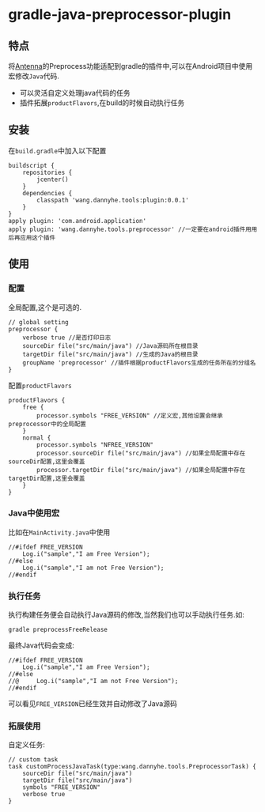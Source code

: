 # gradle-java-preprocessor-plugin

## 特点
将[Antenna](http://antenna.sourceforge.net/wtkpreprocess.php)的Preprocess功能适配到gradle的插件中,可以在Android项目中使用宏修改`Java`代码.

* 可以灵活自定义处理java代码的任务
* 插件拓展`productFlavors`,在build的时候自动执行任务

## 安装

在`build.gradle`中加入以下配置

~~~
buildscript {
    repositories {
        jcenter()
    }
    dependencies {
        classpath 'wang.dannyhe.tools:plugin:0.0.1'
    }
}
apply plugin: 'com.android.application'
apply plugin: 'wang.dannyhe.tools.preprocessor' //一定要在android插件用用后再应用这个插件
~~~

## 使用

### 配置

全局配置,这个是可选的.

~~~
// global setting
preprocessor {
    verbose true //是否打印日志
    sourceDir file("src/main/java") //Java源码所在根目录
    targetDir file("src/main/java") //生成的Java的根目录
    groupName 'preprocessor' //插件根据productFlavors生成的任务所在的分组名
}

~~~

配置`productFlavors`

~~~
productFlavors {
	free {
	    processor.symbols "FREE_VERSION" //定义宏,其他设置会继承preprocessor中的全局配置
	}
	normal {
	    processor.symbols "NFREE_VERSION"
	    processor.sourceDir file("src/main/java") //如果全局配置中存在sourceDir配置,这里会覆盖
	    processor.targetDir file("src/main/java") //如果全局配置中存在targetDir配置,这里会覆盖
	}
}
~~~


### Java中使用宏

比如在`MainActivity.java`中使用

~~~
//#ifdef FREE_VERSION
	Log.i("sample","I am Free Version");
//#else
	Log.i("sample","I am not Free Version");
//#endif
~~~

### 执行任务

执行构建任务便会自动执行Java源码的修改,当然我们也可以手动执行任务.如:

~~~
gradle preprocessFreeRelease
~~~

最终Java代码会变成:

~~~
//#ifdef FREE_VERSION
	Log.i("sample","I am Free Version");
//#else
//@		Log.i("sample","I am not Free Version");
//#endif
~~~

可以看见`FREE_VERSION`已经生效并自动修改了Java源码

### 拓展使用

自定义任务:

~~~
// custom task
task customProcessJavaTask(type:wang.dannyhe.tools.PreprocessorTask) {
    sourceDir file("src/main/java")
    targetDir file("src/main/java")
    symbols "FREE_VERSION"
    verbose true
}
~~~